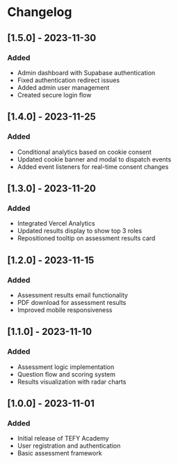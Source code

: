 # Changelog

## [1.5.0] - 2023-11-30
### Added
- Admin dashboard with Supabase authentication
- Fixed authentication redirect issues
- Added admin user management
- Created secure login flow

## [1.4.0] - 2023-11-25
### Added
- Conditional analytics based on cookie consent
- Updated cookie banner and modal to dispatch events
- Added event listeners for real-time consent changes

## [1.3.0] - 2023-11-20
### Added
- Integrated Vercel Analytics
- Updated results display to show top 3 roles
- Repositioned tooltip on assessment results card

## [1.2.0] - 2023-11-15
### Added
- Assessment results email functionality
- PDF download for assessment results
- Improved mobile responsiveness

## [1.1.0] - 2023-11-10
### Added
- Assessment logic implementation
- Question flow and scoring system
- Results visualization with radar charts

## [1.0.0] - 2023-11-01
### Added
- Initial release of TEFY Academy
- User registration and authentication
- Basic assessment framework
